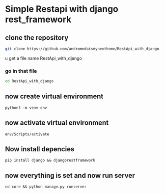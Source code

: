 # Simple Restapi with django rest_framework

## clone the repository
```Bash
git clone https://github.com/andromedaismynexthome/RestApi_with_django.git
```
u get a file name RestApi_with_django
### go in that file
```Bash
cd RestApi_with_django
```
## now create virtual environment
```
python3 -m venv env
```
## now activate virtual environment
```
env/Scripts/activate
```
## Now install depencies
```
pip install django && djangorestframework
```
## now everything is set and now run server
```
cd core && python manage.py runserver
```
